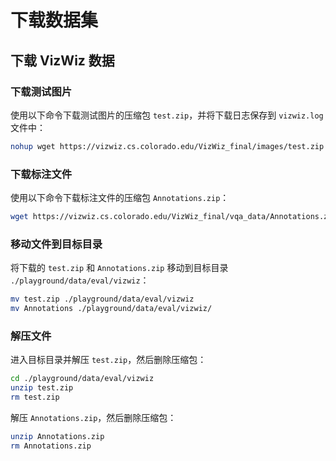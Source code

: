 # 下载数据集

## 下载 VizWiz 数据

### 下载测试图片
使用以下命令下载测试图片的压缩包 `test.zip`，并将下载日志保存到 `vizwiz.log` 文件中：
```bash
nohup wget https://vizwiz.cs.colorado.edu/VizWiz_final/images/test.zip > vizwiz.log 2>&1 &
```

### 下载标注文件
使用以下命令下载标注文件的压缩包 `Annotations.zip`：
```bash
wget https://vizwiz.cs.colorado.edu/VizWiz_final/vqa_data/Annotations.zip
```

### 移动文件到目标目录
将下载的 `test.zip` 和 `Annotations.zip` 移动到目标目录 `./playground/data/eval/vizwiz`：
```bash
mv test.zip ./playground/data/eval/vizwiz
mv Annotations ./playground/data/eval/vizwiz/
```

### 解压文件
进入目标目录并解压 `test.zip`，然后删除压缩包：
```bash
cd ./playground/data/eval/vizwiz
unzip test.zip
rm test.zip
```

解压 `Annotations.zip`，然后删除压缩包：
```bash
unzip Annotations.zip
rm Annotations.zip
```